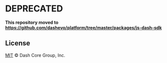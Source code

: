 # DEPRECATED

**This repository moved to https://github.com/dashevo/platform/tree/master/packages/js-dash-sdk**

## License

[MIT](/LICENSE) © Dash Core Group, Inc.
